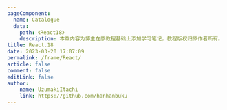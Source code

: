 ```yaml
---
pageComponent:
  name: Catalogue
  data:
    path: 《React18》
    description: 本章内容为博主在原教程基础上添加学习笔记，教程版权归原作者所有。
title: React.18
date: 2023-03-20 17:07:09
permalink: /frame/React/
article: false
comment: false
editLink: false
author:
    name: UzumakiItachi
    link: https://github.com/hanhanbuku
---
```


